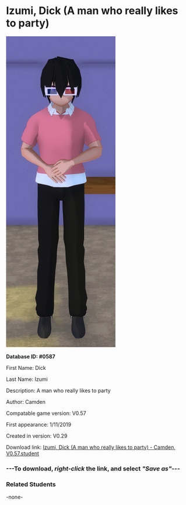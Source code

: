 # Izumi, Dick (A man who really likes to party)

<img src="../../Files/Images/Izumi, Dick (A man who really likes to party).png" title="Izumi, Dick (A man who really likes to party) - Camden, V0.57">

**Database ID: #0587**

First Name: Dick

Last Name: Izumi

Description: A man who really likes to party

Author: Camden

Compatable game version: V0.57

First appearance: 1/11/2019

Created in version: V0.29

Download link: <a href="https://raw.githubusercontent.com/Arbiter1223/Daigaku-Gurashi-Custom-Students/master/Files/Student%20Files/Izumi%2C%20Dick%20(A%20man%20who%20really%20likes%20to%20party)%20-%20Camden%2C%20V0.57.student">Izumi, Dick (A man who really likes to party) - Camden, V0.57.student</a>

### ---**To download, _right-click_ the link, and select _"Save as"_**---

### Related Students

-none-
